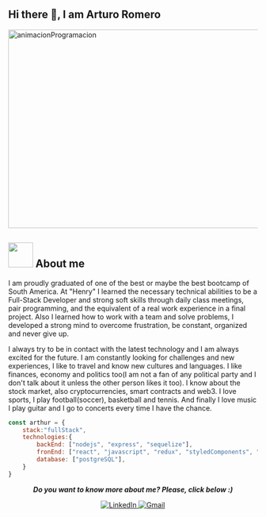 <!-- <h1 align="center">Hi there 👋, I am Arturo Romero</h1> -->
## Hi there 👋, I am Arturo Romero


<img width="600" height="400" align="center" src="https://static.wixstatic.com/media/669128_ec1c7a78e9694aec8a07c2e48b292ae1~mv2.gif" alt="animacionProgramacion"/>

<h2><img src="https://media.giphy.com/media/VgCDAzcKvsR6OM0uWg/giphy.gif" width="50"> About me </h2>


I am proudly graduated of one of the best or maybe the best bootcamp of South America.
At "Henry" I learned the necessary technical abilities to be a Full-Stack Developer and strong soft skills through daily class meetings, pair programming, and the equivalent of a real work experience in a final project. Also I learned how to work with a team and solve problems, I developed a strong mind to overcome frustration, be constant, organized and never give up.

I always try to be in contact with the latest technology and I am always excited for the future.
I am constantly looking for challenges and new experiences, I like to travel and know new cultures and languages.
I like finances, economy and politics too(I am not a fan of any political party and I don't talk about it unless the other person likes it too).
I know about the stock market, also cryptocurrencies, smart contracts and web3.
I love sports, I play football(soccer), basketball and tennis.
And finally I love music I play guitar and I go to concerts every time I have the chance.


```javascript
const arthur = {
    stack:"fullStack",
    technologies:{
        backEnd: ["nodejs", "express", "sequelize"],
        fronEnd: ["react", "javascript", "redux", "styledComponents", "html","css"],
        database: ["postgreSQL"],
    }
}
```
<p align="center">
 <b><i> Do you want to know more about me? Please, click below :) </i></b> 
 </p>

<div  align="center">
  <a href="https://www.linkedin.com/in/arturo-romero1997/" >
    <img src="https://img.shields.io/badge/LinkedIn-%230077B5.svg?&style=flat-square&logo=linkedin&logoColor=white&color=DEB6AB" alt="LinkedIn">
  </a>
   <a href="mailto:romeroarturo597@gmail.com" mailto="romeroarturo597@gmail.com" target="_blank">
    <img src="https://img.shields.io/badge/Gmail-%231877F2.svg?&style=flat-square&logo=gmail&logoColor=white&color=DEB6AB" alt="Gmail">
  </a>
</div>
